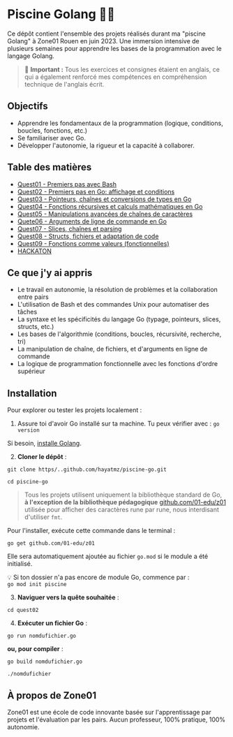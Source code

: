 # Piscine Golang 🏊‍♂️

Ce dépôt contient l'ensemble des projets réalisés durant ma "piscine Golang" à Zone01 Rouen en juin 2023. Une immersion intensive de plusieurs semaines pour apprendre les bases de la programmation avec le langage Golang.

> 📌 **Important :** Tous les exercices et consignes étaient en anglais, ce qui a également renforcé mes compétences en compréhension technique de l'anglais écrit.

## Objectifs

-   Apprendre les fondamentaux de la programmation (logique, conditions, boucles, fonctions, etc.)
-   Se familiariser avec Go.
-   Développer l'autonomie, la rigueur et la capacité à collaborer.

## Table des matières

-   [Quest01 - Premiers pas avec Bash](./quest01)
-   [Quest02 - Premiers pas en Go: affichage et conditions](./quest02)
-   [Quest03 - Pointeurs, chaînes et conversions de types en Go](./quest03)
-   [Quest04 - Fonctions récursives et calculs mathématiques en Go](./quest04)
-   [Quest05 - Manipulations avancées de chaînes de caractères](./quest05)
-   [Quete06 - Arguments de ligne de commande en Go](./quest06)
-   [Quest07 - Slices, chaînes et parsing](./quest07)
-   [Quest08 - Structs, fichiers et adaptation de code](./quest08)
-   [Quest09 - Fonctions comme valeurs (fonctionnelles)](./quest09)
-   [HACKATON](./hackaton)

## Ce que j'y ai appris

- Le travail en autonomie, la résolution de problèmes et la collaboration entre pairs
- L'utilisation de Bash et des commandes Unix pour automatiser des tâches
-   La syntaxe et les spécificités du langage Go (typage, pointeurs, slices, structs, etc.)
-   Les bases de l'algorithmie (conditions, boucles, récursivité, recherche, tri)
-   La manipulation de chaîne, de fichiers, et d'arguments en ligne de commande
- La logique de programmation fonctionnelle avec les fonctions d'ordre supérieur

## Installation

Pour explorer ou tester les projets localement :

1. Assure toi d'avoir Go installé sur ta machine. Tu peux vérifier avec :
```go version```

Si besoin, [installe Golang](https://golang.org/dl).

2. **Cloner le dépôt** :

```git clone https/..github.com/hayatmz/piscine-go.git```<br>

```cd piscine-go```

> Tous les projets utilisent uniquement la bibliothèque standard de Go, **à l'exception de la bibliothèque pédagogique** [github.com/01-edu/z01](./github.com/01-edu/z01) utilisée pour afficher des caractères rune par rune, nous interdisant d'utiliser ```fmt```.

Pour l'installer, exécute cette commande dans le terminal :

```go get github.com/01-edu/z01```<br>

Elle sera automatiquement ajoutée au fichier ```go.mod``` si le module a été initialisé.

💡 Si ton dossier n'a pas encore de module Go, commence par :<br>
```go mod init piscine```

3. **Naviguer vers la quête souhaitée** :

```cd quest02```

4. **Exécuter un fichier Go** :

```go run nomdufichier.go```

**ou, pour compiler** :

```go build nomdufichier.go```<br>

```./nomdufichier```


## À propos de Zone01

Zone01 est une école de code innovante basée sur l'apprentissage par projets et l'évaluation par les pairs. Aucun professeur, 100% pratique, 100% autonomie.